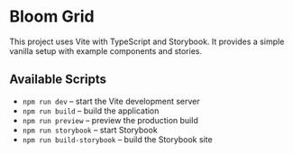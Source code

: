 # Bloom Grid

This project uses Vite with TypeScript and Storybook. It provides a simple vanilla setup with example components and stories.

## Available Scripts

- `npm run dev` – start the Vite development server
- `npm run build` – build the application
- `npm run preview` – preview the production build
- `npm run storybook` – start Storybook
- `npm run build-storybook` – build the Storybook site
